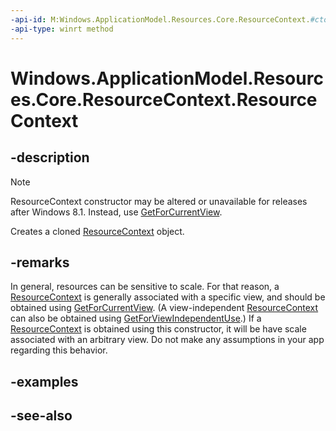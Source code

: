 ```yaml
---
-api-id: M:Windows.ApplicationModel.Resources.Core.ResourceContext.#ctor
-api-type: winrt method
---
```


<!-- Method syntax
public ResourceContext()
-->

# Windows.ApplicationModel.Resources.Core.ResourceContext.ResourceContext

## -description
> [!NOTE]
> ResourceContext constructor may be altered or unavailable for releases after Windows 8.1. Instead, use [GetForCurrentView](resourcecontext_getforcurrentview_1363600702.md).

Creates a cloned [ResourceContext](resourcecontext.md) object.

## -remarks
In general, resources can be sensitive to scale. For that reason, a [ResourceContext](resourcecontext.md) is generally associated with a specific view, and should be obtained using [GetForCurrentView](resourcecontext_getforcurrentview_1363600702.md). (A view-independent [ResourceContext](resourcecontext.md) can also be obtained using [GetForViewIndependentUse](resourcecontext_getforviewindependentuse_386169056.md).) If a [ResourceContext](resourcecontext.md) is obtained using this constructor, it will be have scale associated with an arbitrary view. Do not make any assumptions in your app regarding this behavior.

## -examples

## -see-also
